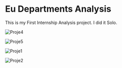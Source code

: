 
# Eu Departments Analysis

This is my First Internship Analysis project. I did it Solo.



![Proje4](https://user-images.githubusercontent.com/83639803/225571920-5812ba9f-8e72-4f87-ab60-7c0cd5501533.png)

![Proje5](https://user-images.githubusercontent.com/83639803/225571929-91cf0a41-77a5-427f-bdbc-4a16d5ba9eba.png)

![Proje1](https://user-images.githubusercontent.com/83639803/225571937-62e04e27-87cc-4f64-8243-ff722e098da1.png)

![Proje2](https://user-images.githubusercontent.com/83639803/225571953-5158dfdb-e222-4f3f-8d0c-8592f6c17da9.png)
